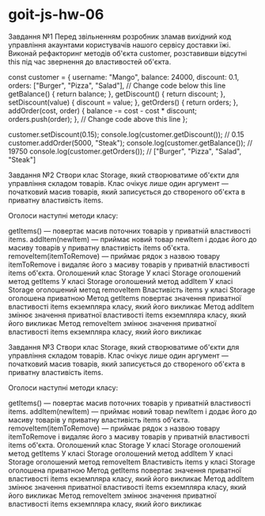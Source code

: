 # goit-js-hw-06

Завдання №1 Перед звільненням розробник зламав вихідний код управління акаунтами
користувачів нашого сервісу доставки їжі. Виконай рефакторинг методів об'єкта
customer, розставивши відсутні this під час звернення до властивостей об'єкта.

const customer = { username: "Mango", balance: 24000, discount: 0.1, orders:
["Burger", "Pizza", "Salad"], // Change code below this line getBalance() {
return balance; }, getDiscount() { return discount; }, setDiscount(value) {
discount = value; }, getOrders() { return orders; }, addOrder(cost, order) {
balance -= cost - cost \* discount; orders.push(order); }, // Change code above
this line };

customer.setDiscount(0.15); console.log(customer.getDiscount()); // 0.15
customer.addOrder(5000, "Steak"); console.log(customer.getBalance()); // 19750
console.log(customer.getOrders()); // ["Burger", "Pizza", "Salad", "Steak"]

Завдання №2 Створи клас Storage, який створюватиме об'єкти для управління
складом товарів. Клас очікує лише один аргумент — початковий масив товарів, який
записується до створеного об'єкта в приватну властивість items.

Оголоси наступні методи класу:

getItems() — повертає масив поточних товарів у приватній властивості items.
addItem(newItem) — приймає новий товар newItem і додає його до масиву товарів у
приватну властивість items об'єкта. removeItem(itemToRemove) — приймає рядок з
назвою товару itemToRemove і видаляє його з масиву товарів у приватній
властивості items об'єкта. Оголошений клас Storage У класі Storage оголошений
метод getItems У класі Storage оголошений метод addItem У класі Storage
оголошений метод removeItem Властивість items у класі Storage оголошена
приватною Метод getItems повертає значення приватної властивості items
екземпляра класу, який його викликає Метод addItem змінює значення приватної
властивості items екземпляра класу, який його викликає Метод removeItem змінює
значення приватної властивості items екземпляра класу, який його викликає

Завдання №3 Створи клас Storage, який створюватиме об'єкти для управління
складом товарів. Клас очікує лише один аргумент — початковий масив товарів, який
записується до створеного об'єкта в приватну властивість items.

Оголоси наступні методи класу:

getItems() — повертає масив поточних товарів у приватній властивості items.
addItem(newItem) — приймає новий товар newItem і додає його до масиву товарів у
приватну властивість items об'єкта. removeItem(itemToRemove) — приймає рядок з
назвою товару itemToRemove і видаляє його з масиву товарів у приватній
властивості items об'єкта. Оголошений клас Storage У класі Storage оголошений
метод getItems У класі Storage оголошений метод addItem У класі Storage
оголошений метод removeItem Властивість items у класі Storage оголошена
приватною Метод getItems повертає значення приватної властивості items
екземпляра класу, який його викликає Метод addItem змінює значення приватної
властивості items екземпляра класу, який його викликає Метод removeItem змінює
значення приватної властивості items екземпляра класу, який його викликає
